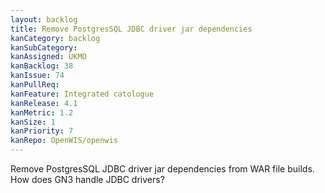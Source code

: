 ```yaml
---
layout: backlog
title: Remove PostgresSQL JDBC driver jar dependencies
kanCategory: backlog
kanSubCategory:
kanAssigned: UKMO
kanBacklog: 38
kanIssue: 74
kanPullReq:
kanFeature: Integrated catologue
kanRelease: 4.1
kanMetric: 1.2
kanSize: 1
kanPriority: 7
kanRepo: OpenWIS/openwis
---
```

Remove PostgresSQL JDBC driver jar dependencies from WAR file builds. How does GN3 handle JDBC drivers?
